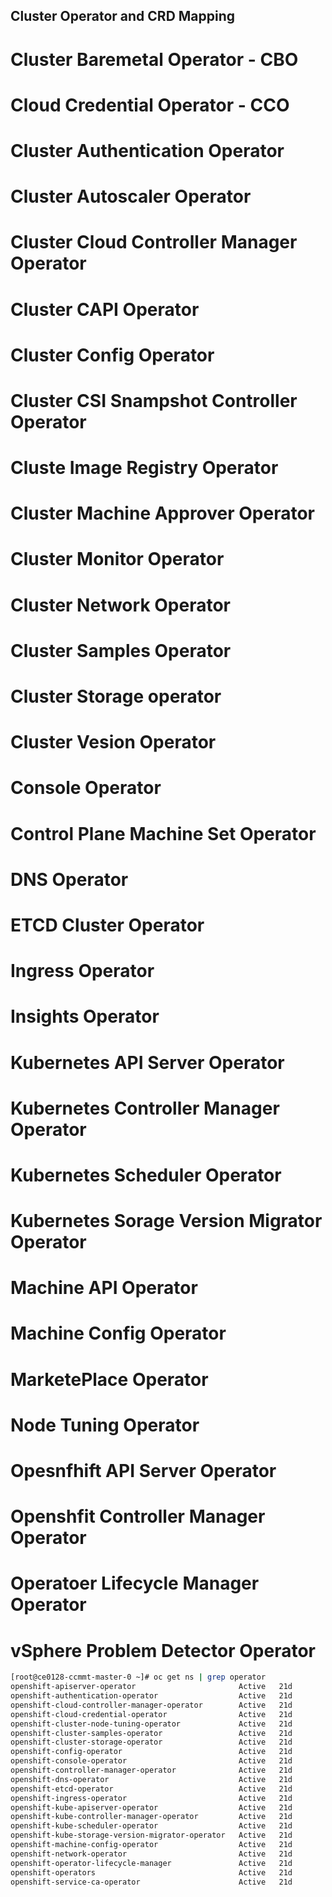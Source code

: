 Cluster Operator and CRD Mapping
------------

# Cluster Baremetal Operator - CBO
# Cloud Credential Operator - CCO
# Cluster Authentication Operator 
# Cluster Autoscaler Operator
# Cluster Cloud Controller Manager Operator
# Cluster CAPI Operator
# Cluster Config Operator
# Cluster CSI Snampshot Controller Operator
# Cluste Image Registry Operator
# Cluster Machine Approver Operator
# Cluster Monitor Operator
# Cluster Network Operator
# Cluster Samples Operator
# Cluster Storage operator
# Cluster Vesion Operator
# Console Operator
# Control Plane Machine Set Operator
# DNS Operator
# ETCD Cluster Operator
# Ingress Operator
# Insights Operator
# Kubernetes API Server Operator
# Kubernetes Controller Manager Operator
# Kubernetes Scheduler Operator
# Kubernetes Sorage Version Migrator Operator
# Machine API Operator
# Machine Config Operator
# MarketePlace Operator
# Node Tuning Operator
# Opesnfhift API Server Operator
# Openshfit Controller Manager Operator
# Operatoer Lifecycle Manager Operator
# vSphere Problem Detector Operator

```bash
[root@ce0128-ccmmt-master-0 ~]# oc get ns | grep operator
openshift-apiserver-operator                       Active   21d
openshift-authentication-operator                  Active   21d
openshift-cloud-controller-manager-operator        Active   21d
openshift-cloud-credential-operator                Active   21d
openshift-cluster-node-tuning-operator             Active   21d
openshift-cluster-samples-operator                 Active   21d
openshift-cluster-storage-operator                 Active   21d
openshift-config-operator                          Active   21d
openshift-console-operator                         Active   21d
openshift-controller-manager-operator              Active   21d
openshift-dns-operator                             Active   21d
openshift-etcd-operator                            Active   21d
openshift-ingress-operator                         Active   21d
openshift-kube-apiserver-operator                  Active   21d
openshift-kube-controller-manager-operator         Active   21d
openshift-kube-scheduler-operator                  Active   21d
openshift-kube-storage-version-migrator-operator   Active   21d
openshift-machine-config-operator                  Active   21d
openshift-network-operator                         Active   21d
openshift-operator-lifecycle-manager               Active   21d
openshift-operators                                Active   21d
openshift-service-ca-operator                      Active   21d
```